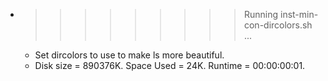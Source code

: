 * >>>>>>>>> Running inst-min-con-dircolors.sh ...
  * Set dircolors to use  to make ls more beautiful.
  * Disk size = 890376K. Space Used = 24K. Runtime = 00:00:00:01.
